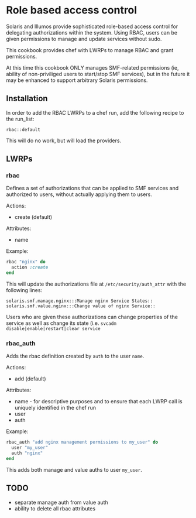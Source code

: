 Role based access control
=========================

Solaris and Illumos provide sophisticated role-based access control for
delegating authorizations within the system. Using RBAC, users can be
given permissions to manage and update services without sudo.

This cookbook provides chef with LWRPs to manage RBAC and grant permissions.

At this time this cookbook ONLY manages SMF-related permissions (ie, ability
of non-priviliged users to start/stop SMF services), but in the future it may
be enhanced to support arbitrary Solaris permissions.

## Installation

In order to add the RBAC LWRPs to a chef run, add the following recipe 
to the run_list:

    rbac::default

This will do no work, but will load the providers.

## LWRPs

### rbac

Defines a set of authorizations that can be applied to SMF services and
authorized to users, without actually applying them to users.

Actions:
  * create (default)

Attributes:
  * name

Example:

```ruby
rbac "nginx" do
  action :create
end
```

This will update the authorizations file at `/etc/security/auth_attr`
with the following lines:

```
solaris.smf.manage.nginx:::Manage nginx Service States::
solaris.smf.value.nginx:::Change value of nginx Service::
```

Users who are given these authorizations can change properties of the
service as well as change its state (i.e. `svcadm disable|enable|restart|clear service`

### rbac_auth

Adds the rbac definition created by `auth` to the user `name`.

Actions:
  * add (default)

Attributes:
  * name - for descriptive purposes and to ensure that each LWRP call is uniquely
           identified in the chef run
  * user
  * auth

Example:

```ruby
rbac_auth "add nginx management permissions to my_user" do
  user "my_user"
  auth "nginx"
end
```

This adds both manage and value auths to user `my_user`.

## TODO

* separate manage auth from value auth
* ability to delete all rbac attributes
